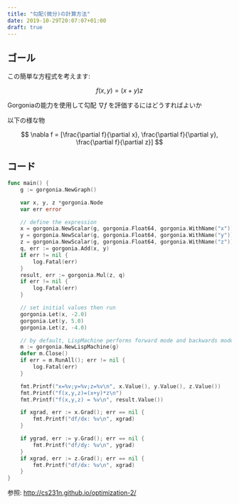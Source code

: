 ```yaml
---
title: "勾配(微分)の計算方法"
date: 2019-10-29T20:07:07+01:00
draft: true
---
```



## ゴール

この簡単な方程式を考えます:

$$ f(x,y) = ( x + y ) z $$

Gorgoniaの能力を使用して勾配 $\nabla f$ を評価するにはどうすればよいか

以下の様な物

$$ \nabla f = [\frac{\partial f}{\partial x}, \frac{\partial f}{\partial y}, \frac{\partial f}{\partial z}] $$

## コード

```go
func main() {
	g := gorgonia.NewGraph()

	var x, y, z *gorgonia.Node
	var err error

	// define the expression
	x = gorgonia.NewScalar(g, gorgonia.Float64, gorgonia.WithName("x"))
	y = gorgonia.NewScalar(g, gorgonia.Float64, gorgonia.WithName("y"))
	z = gorgonia.NewScalar(g, gorgonia.Float64, gorgonia.WithName("z"))
	q, err := gorgonia.Add(x, y)
	if err != nil {
		log.Fatal(err)
	}
	result, err := gorgonia.Mul(z, q)
	if err != nil {
		log.Fatal(err)
	}

	// set initial values then run
	gorgonia.Let(x, -2.0)
	gorgonia.Let(y, 5.0)
	gorgonia.Let(z, -4.0)

	// by default, LispMachine performs forward mode and backwards mode execution
	m := gorgonia.NewLispMachine(g)
	defer m.Close()
	if err = m.RunAll(); err != nil {
		log.Fatal(err)
	}

	fmt.Printf("x=%v;y=%v;z=%v\n", x.Value(), y.Value(), z.Value())
	fmt.Printf("f(x,y,z)=(x+y)*z\n")
	fmt.Printf("f(x,y,z) = %v\n", result.Value())

	if xgrad, err := x.Grad(); err == nil {
		fmt.Printf("df/dx: %v\n", xgrad)
	}

	if ygrad, err := y.Grad(); err == nil {
		fmt.Printf("df/dy: %v\n", ygrad)
	}
	if xgrad, err := z.Grad(); err == nil {
		fmt.Printf("df/dx: %v\n", xgrad)
	}
}
```

参照: http://cs231n.github.io/optimization-2/
